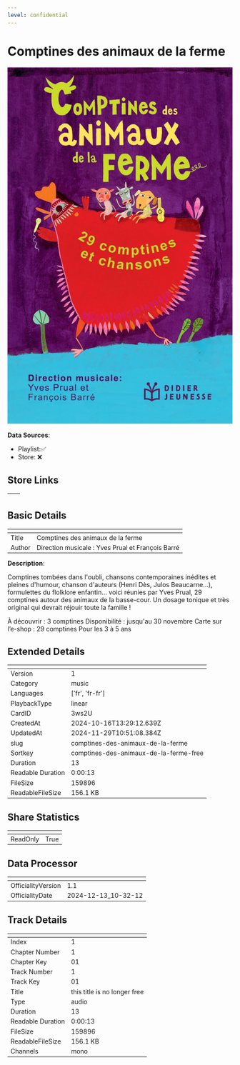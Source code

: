 ```yaml
---
level: confidential
---
```

# Comptines des animaux de la ferme 

![card_[3ws2U].png](../../img/cards/card_[3ws2U].png)

**Data Sources**: 

- Playlist:✅
- Store: ❌


## Store Links

| <!-- --> | <!-- --> |
| - | - |


## Basic Details

| <!-- --> | <!-- --> |
| - | - |
| Title | Comptines des animaux de la ferme  |
| Author | Direction musicale : Yves Prual et François Barré |

**Description**:

Comptines tombées dans l'oubli, chansons contemporaines inédites et pleines d'humour, chanson d'auteurs (Henri Dès, Julos Beaucarne…), formulettes du flolklore enfantin… voici réunies par Yves Prual, 29 comptines autour des animaux de la basse-cour. Un dosage tonique et très original qui devrait réjouir toute la famille !

À découvrir : 3 comptines 
Disponibilité : jusqu'au 30 novembre
Carte sur l’e-shop : 29 comptines 
Pour les 3 à 5 ans


## Extended Details

| <!-- --> | <!-- --> |
| - | - |
| Version | 1 |
| Category | music |
| Languages | ['fr', 'fr-fr'] |
| PlaybackType | linear |
| CardID | 3ws2U |
| CreatedAt | 2024-10-16T13:29:12.639Z |
| UpdatedAt | 2024-11-29T10:51:08.384Z |
| slug | comptines-des-animaux-de-la-ferme |
| Sortkey | comptines-des-animaux-de-la-ferme-free |
| Duration | 13 |
| Readable Duration | 0:00:13 |
| FileSize | 159896 |
| ReadableFileSize | 156.1 KB |


## Share Statistics

| <!-- --> | <!-- --> |
| - | - |
| ReadOnly | True |


## Data Processor

| <!-- --> | <!-- --> |
| - | - |
| OfficialityVersion | 1.1
| OfficialityDate | 2024-12-13_10-32-12


## Track Details

| <!-- --> | <!-- --> |
| - | - |
| Index | 1 |
| Chapter Number | 1 |
| Chapter Key | 01 |
| Track Number | 1 |
| Track Key | 01 |
| Title | this title is no longer free |
| Type | audio |
| Duration | 13 |
| Readable Duration | 0:00:13 |
| FileSize | 159896 |
| ReadableFileSize | 156.1 KB |
| Channels | mono |

